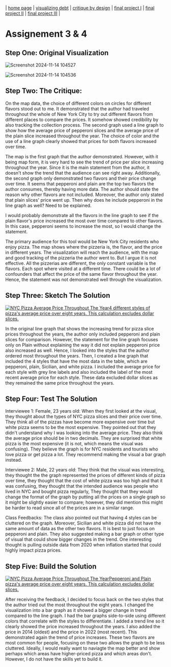 | [home page](https://ichien0912.github.io/Portfolio/) |  [visualizing debt](visualizing-government-debt) | [critique by design](critique-by-design) | [final project I](final-project-part-one) | [final project II](final-project-part-two) | [final project III](final-project-part-three) |

# Assignement 3 & 4
## Step One: Original Visualization

![Screenshot 2024-11-14 104527](https://github.com/user-attachments/assets/3fd0afbc-8f80-4759-9968-5cf2783db421)

![Screenshot 2024-11-14 104536](https://github.com/user-attachments/assets/4afe3939-104f-4962-b92a-8f8b357cc7ee)

## Step Two: The Critique:
On the map data, the choice of different colors on circles for different flavors stood out to me. It demonstrated that the author had traveled throughout the whole of New York City to try out different flavors from different places to compare the prices. It somehow showed credibility by also tracking the collection process. The second graph used a line graph to show how the average price of pepperoni slices and the average price of the plain slice increased throughout the year. The choice of color and the use of a line graph clearly showed that prices for both flavors increased over time. 

The map is the first graph that the author demonstrated. However, with it being map form, it is very hard to see the trend of price per slice increasing throughout the year. Since it is the main statement from the author, it doesn't show the trend that the audience can see right away. Additionally, the second graph only demonstrated two flavors and their price change over time. It seems that pepperoni and plain are the top two flavors the author consumes, thereby having more data. The author should state the reason why other flavors are not included. Moreover, the author only stated that plain slices' price went up. Then why does he include pepperoni in the line graph as well? Need to be explained.

I would probably demonstrate all the flavors in the line graph to see if the plain flavor's price increased the most over time compared to other flavors. In this case, pepperoni seems to increase the most, so I would change the statement. 

The primary audience for this tool would be New York City residents who enjoy pizza. The map shows where the pizzeria is, the flavor, and the price in different years. The visualization will reach the audience, with the map and good tracking of the pizzeria the author went to. But I argue it is not effective. All the pizzerias are different, the only constant variable is the flavors. Each spot where visited at a different time. There could be a lot of confounders that affect the price of the same flavor throughout the year. Hence, the statement was not demonstrated well through the visualization.  

## Step Three: Sketch The Solution
<div class='tableauPlaceholder' id='viz1731610894321' style='position: relative'><noscript><a href='#'><img alt='NYC Pizza Average Price Throughout The Year4 different styles of pizza&#39;s average price over eight years. This calculation excludes dollar slices. ' src='https:&#47;&#47;public.tableau.com&#47;static&#47;images&#47;ny&#47;nycpizza_17313701284600&#47;Sheet2&#47;1_rss.png' style='border: none' /></a></noscript><object class='tableauViz'  style='display:none;'><param name='host_url' value='https%3A%2F%2Fpublic.tableau.com%2F' /> <param name='embed_code_version' value='3' /> <param name='site_root' value='' /><param name='name' value='nycpizza_17313701284600&#47;Sheet2' /><param name='tabs' value='no' /><param name='toolbar' value='yes' /><param name='static_image' value='https:&#47;&#47;public.tableau.com&#47;static&#47;images&#47;ny&#47;nycpizza_17313701284600&#47;Sheet2&#47;1.png' /> <param name='animate_transition' value='yes' /><param name='display_static_image' value='yes' /><param name='display_spinner' value='yes' /><param name='display_overlay' value='yes' /><param name='display_count' value='yes' /><param name='language' value='en-US' /><param name='filter' value='publish=yes' /></object></div>                
<script type='text/javascript'>                    
  var divElement = document.getElementById('viz1731610894321');                    
  var vizElement = divElement.getElementsByTagName('object')[0];                    vizElement.style.width='100%';vizElement.style.height=(divElement.offsetWidth*0.75)+'px';                    
  var scriptElement = document.createElement('script');                    
  scriptElement.src = 'https://public.tableau.com/javascripts/api/viz_v1.js';                    vizElement.parentNode.insertBefore(scriptElement, vizElement);                
</script>

In the original line graph that shows the increasing trend for pizza slice prices throughout the years, the author only included pepperoni and plain slices for comparison. However, the statement for the line graph focuses only on Plain without explaining the way it did not explain pepperoni price also increased as well. Hence, I looked into the styles that the author ordered most throughout the years. Then, I created a line graph that included the 4 styles that have the most data in the table, which are pepperoni, plain, Sicilian, and white pizza. I included the average price for each style with grey line labels and also included the label of the most recent average price for each style. These data excluded dollar slices as they remained the same price throughout the years. 

## Step Four: Test The Solution
Interviewee 1: 
Female, 23 years old: When they first looked at the visual, they thought about the types of NYC pizza slices and their price over time. They think all of the pizzas have become more expensive over time but white pizza seems to be the most expensive. They pointed out that they didn't understand why I was looking into the average price. They also think the average price should be in two decimals. They are surprised that white pizza is the most expensive (it is not, which means the visual was confusing). They believe the graph is for NYC residents and tourists who love pizza or get pizza a lot. They recommend making the visual a bar graph instead. 

Interviewee 2:
Male, 22 years old: They think that the visual was interesting, they thought the the graph represented the prices of different kinds of pizza over time, they thought that the cost of white pizza was too high and that it was confusing, they thought that the intended audience was people who lived in NYC and bought pizza regularly, They thought that they would change the format of the graph by putting all the prices on a single graph so it might be slightly easier to compare; however, they did mention this might be harder to read since all of the prices are in a similar range. 

Class Feedbacks:
The class also pointed out that having 4 styles can be cluttered on the graph. Moreover, Sicilian and white pizza did not have the same amount of data as the other two flavors. It is best to just focus on pepperoni and plain. They also suggested making a bar graph or other type of visual that could show bigger changes in the trend. One interesting thought is pulling outside data from 2020 when inflation started that could highly impact pizza prices. 

## Step Five: Build the Solution
<div class='tableauPlaceholder' id='viz1731617412641' style='position: relative'><noscript><a href='#'><img alt='NYC Pizza Average Price Throughout The YearPepperoni and Plain pizza&#39;s average price over eight years. This calculation excludes dollar slices. ' src='https:&#47;&#47;public.tableau.com&#47;static&#47;images&#47;ny&#47;nycpizzaedited&#47;Sheet1&#47;1_rss.png' style='border: none' /></a></noscript><object class='tableauViz'  style='display:none;'><param name='host_url' value='https%3A%2F%2Fpublic.tableau.com%2F' /> <param name='embed_code_version' value='3' /> <param name='site_root' value='' /><param name='name' value='nycpizzaedited&#47;Sheet1' /><param name='tabs' value='no' /><param name='toolbar' value='yes' /><param name='static_image' value='https:&#47;&#47;public.tableau.com&#47;static&#47;images&#47;ny&#47;nycpizzaedited&#47;Sheet1&#47;1.png' /> <param name='animate_transition' value='yes' /><param name='display_static_image' value='yes' /><param name='display_spinner' value='yes' /><param name='display_overlay' value='yes' /><param name='display_count' value='yes' /><param name='language' value='en-US' /><param name='filter' value='publish=yes' /></object></div>                
<script type='text/javascript'>                    
  var divElement = document.getElementById('viz1731617412641');                    
  var vizElement = divElement.getElementsByTagName('object')[0];                    vizElement.style.width='100%';vizElement.style.height=(divElement.offsetWidth*0.75)+'px';                    
  var scriptElement = document.createElement('script');                    
  scriptElement.src = 'https://public.tableau.com/javascripts/api/viz_v1.js';                    vizElement.parentNode.insertBefore(scriptElement, vizElement);                
</script>

After receiving the feedback, I decided to focus back on the two styles that the author tried out the most throughout the eight years. I changed the visualization into a bar graph as it showed a bigger change in trend compared to the line graph. I had the bar graphs side-to-side using different colors that correlate with the styles to differentiate. I added a trend line so it clearly showed the price increased throughout the years. I also added the price in 2014 (oldest) and the price in 2022 (most recent). This demonstrated again the trend of price increases. These two flavors are most common for people, focusing on these two allows the graph to be less cluttered. Ideally, I would really want to naviagte the map better and show perhaps which areas have higher-priced pizza and which areas don't. However, I do not have the skills yet to build it. 

